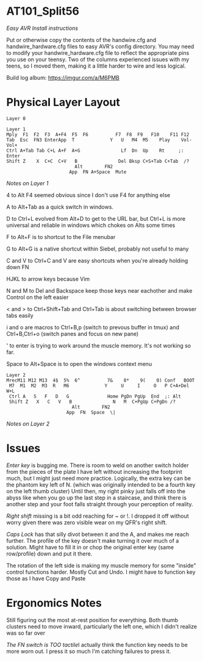 AT101_Split56
=============

*Easy AVR Install instructions*

Put or otherwise copy the contents of the handwire.cfg and handwire_hardware.cfg files to easy AVR's config directory. You may need to modify your handwire_hardware.cfg file to reflect the appropriate pins you use on your teensy. Two of the columns experienced issues with my teens, so I moved them, making it a little harder to wire and less logical. 

Build log album: https://imgur.com/a/M6PMB


Physical Layer Layout
=====================
    
    Layer 0
    
    Layer 1
    Mply  F1  F2  F3  A+F4  F5  F6          F7  F8  F9   F10    F11 F12 
    Tab  Esc  FN3 EnterApp  T             Y   U   M4  M5    Play    Vol- Vol+
    Ctrl A+Tab Tab C+L A+F  A+G               Lf  Dn  Up    Rt     ;: Enter
    Shift Z    X  C+C  C+V   B               Del Bksp C+S+Tab C+Tab  /? 
                             Alt        FN2
                           App  FN A+Space  Mute
_Notes on Layer 1_

4 to Alt F4 seemed obvious since I don't use F4 for anything else

A to Alt+Tab as a quick switch in windows.

D to Ctrl+L evolved from Alt+D to get to the URL bar, but Ctrl+L is more universal and reliable in windows which chokes on Alts some times

F to Alt+F is to shortcut to the File menubar

G to Alt+G is a native shortcut within Siebel, probably not useful to many

C and V to Ctrl+C and V are easy shortcuts when you're already holding down FN

HJKL to arrow keys because Vim

N and M to Del and Backspace keep those keys near eachother and make Control on the left easier

< and > to Ctrl+Shift+Tab and Ctrl+Tab is about switching between browser tabs easily

i and o are macros to Ctrl+B,p (switch to prevous buffer in tmux) and Ctrl+B,Ctrl+o (switch panes and focus on new pane)

' to enter is trying to work around the muscle memory. It's not working so far.

Space to Alt+Space is to open the windows context menu

    
    Layer 2
    MrecM11 M12 M13  4$  5%  6^          7&    8*    9(    0) Conf   BOOT 
     M7  M1  M2  M3  R   M6             Y     U     I     O   P C+A+Del W+L 
     Ctrl A   S   F   D   G              Home PgDn PgUp  End  ;: Alt 
     Shift Z   X   C   V   B               N   M  C+PgUp C+PgDn /? 
                            Alt        FN2
                          App  FN  Space  \|

_Notes on Layer 2_

Issues
======
*Enter key* is bugging me. There is room to weld on another switch holder from
the pieces of the plate I have left without increasing the footprint much, but I
might just need more practice. Logically, the extra key can be the phantom key
left of N. (which was originally intended to be a fourth key on the left thumb
cluster) Until then, my right pinky just falls off into the abyss like when you
go up the last step in a staircase, and think there is another step and your foot
falls straight through your perception of reality.  

*Right shift* missing is a bit odd reaching for ~ or !. I dropped it off without
worry given there was zero visible wear on my QFR's right shift.

*Caps Lock* has that silly divot between it and the A, and makes me reach
further. The profile of the key doesn't make turning it over much of a solution.
Might have to fill it in or chop the original enter key (same row/profile) down
and put it there.

The rotation of the left side is making my muscle memory for some "inside"
control functions harder. Mostly Cut and Undo. I might have to function key those
as I have Copy and Paste

Ergonomics Notes
================
Still figuring out the most at-rest position for everything. Both thumb clusters
need to move inward, particularly the left one, which I didn't realize was so far
over

*The FN switch is TOO tactile*I actually think the function key needs to be more worn out. I press it so much
I'm catching failures to press it.
